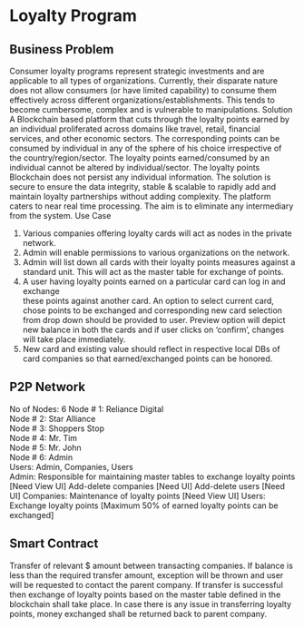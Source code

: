 # Loyalty Program

## Business Problem
Consumer loyalty programs represent strategic investments and are applicable to all
types of organizations. Currently, their disparate nature does not allow consumers (or
have limited capability) to consume them effectively across different
organizations/establishments. This tends to become cumbersome, complex and is
vulnerable to manipulations.
Solution
A Blockchain based platform that cuts through the loyalty points earned by an individual
proliferated across domains like travel, retail, financial services, and other economic
sectors. The corresponding points can be consumed by individual in any of the sphere
of his choice irrespective of the country/region/sector. The loyalty points
earned/consumed by an individual cannot be altered by individual/sector. The loyalty
points Blockchain does not persist any individual information. The solution is secure to
ensure the data integrity, stable &amp; scalable to rapidly add and maintain loyalty
partnerships without adding complexity. The platform caters to near real time
processing. The aim is to eliminate any intermediary from the system.
Use Case <br />
1. Various companies offering loyalty cards will act as nodes in the private network. <br />
2. Admin will enable permissions to various organizations on the network. <br />
3. Admin will list down all cards with their loyalty points measures against a
standard unit. This will act as the master table for exchange of points. <br />
4. A user having loyalty points earned on a particular card can log in and exchange <br />
these points against another card. An option to select current card, chose points
to be exchanged and corresponding new card selection from drop down should
be provided to user. Preview option will depict new balance in both the cards and
if user clicks on ‘confirm’, changes will take place immediately. <br />
5. New card and existing value should reflect in respective local DBs of card
companies so that earned/exchanged points can be honored. <br />

## P2P Network
No of Nodes: 6
Node # 1: Reliance Digital <br />
Node # 2: Star Alliance <br />
Node # 3: Shoppers Stop <br />
Node # 4: Mr. Tim <br />
Node # 5: Mr. John <br />
Node # 6: Admin <br />
Users: Admin, Companies, Users <br />
Admin:
Responsible for maintaining master tables to exchange loyalty points [Need View UI]
Add-delete companies [Need UI]
Add-delete users [Need UI]
Companies:
Maintenance of loyalty points [Need View UI]
Users:
Exchange loyalty points [Maximum 50% of earned loyalty points can be exchanged]

## Smart Contract
Transfer of relevant $ amount between transacting companies. If balance is less than
the required transfer amount, exception will be thrown and user will be requested to
contact the parent company.
If transfer is successful then exchange of loyalty points based on the master table
defined in the blockchain shall take place.
In case there is any issue in transferring loyalty points, money exchanged shall be
returned back to parent company.

